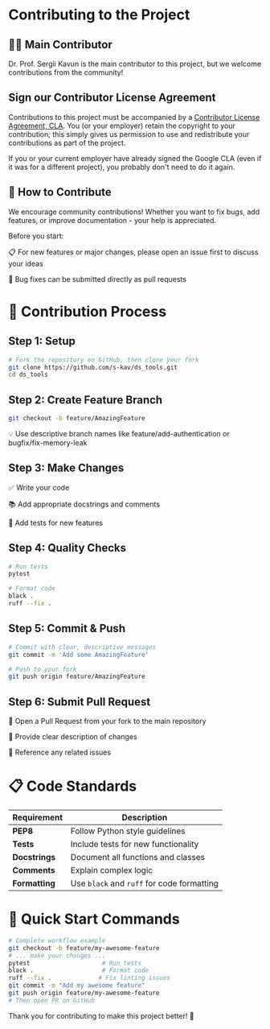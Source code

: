 # **Contributing to the Project**

## 👨‍💻 Main Contributor
Dr. Prof. Sergii Kavun is the main contributor to this project, but we welcome contributions from the community!

## Sign our Contributor License Agreement
Contributions to this project must be accompanied by a [Contributor License Agreement, CLA](https://github.com/s-kav/ds_tools/blob/main/CONTRIBUTOR_LICENSE_AGREEMENT.md). You (or your employer) retain the copyright to your contribution; this simply gives us permission to use and redistribute your contributions as part of the project.

If you or your current employer have already signed the Google CLA (even if it was for a different project), you probably don't need to do it again.

## 🤝 How to Contribute
We encourage community contributions! Whether you want to fix bugs, add features, or improve documentation - your help is appreciated.

Before you start:

📋 For new features or major changes, please open an issue first to discuss your ideas

🐛 Bug fixes can be submitted directly as pull requests

# 📝 Contribution Process

## Step 1: Setup
```bash
# Fork the repository on GitHub, then clone your fork
git clone https://github.com/s-kav/ds_tools.git
cd ds_tools
```

## Step 2: Create Feature Branch

```bash
git checkout -b feature/AmazingFeature
```

💡 Use descriptive branch names like feature/add-authentication or bugfix/fix-memory-leak

## Step 3: Make Changes

✅ Write your code

📚 Add appropriate docstrings and comments

🧪 Add tests for new features


## Step 4: Quality Checks

```bash
# Run tests
pytest

# Format code
black .
ruff --fix .
```

## Step 5: Commit & Push

```bash
# Commit with clear, descriptive messages
git commit -m 'Add some AmazingFeature'

# Push to your fork
git push origin feature/AmazingFeature
```

## Step 6: Submit Pull Request

🔄 Open a Pull Request from your fork to the main repository

📄 Provide clear description of changes

🔗 Reference any related issues


# 📋 Code Standards

| Requirement | Description |
|-------------|-------------|
| **PEP8** | Follow Python style guidelines |
| **Tests** | Include tests for new functionality |
| **Docstrings** | Document all functions and classes |
| **Comments** | Explain complex logic |
| **Formatting** | Use `black` and `ruff` for code formatting |


# 🚀 Quick Start Commands

```bash
# Complete workflow example
git checkout -b feature/my-awesome-feature
# ... make your changes ...
pytest                    # Run tests
black .                   # Format code
ruff --fix .             # Fix linting issues
git commit -m "Add my awesome feature"
git push origin feature/my-awesome-feature
# Then open PR on GitHub
```

Thank you for contributing to make this project better! 🙏
